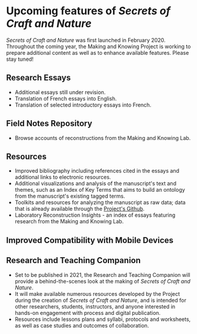 # Upcoming features of _Secrets of Craft and Nature_

_Secrets of Craft and Nature_ was first launched in February 2020. Throughout the coming year, the Making and Knowing Project is working to prepare additional content as well as to enhance available features. Please stay tuned!

## Research Essays
* Additional essays still under revision.
* Translation of French essays into English.
* Translation of selected introductory essays into French.

## Field Notes Repository
* Browse accounts of reconstructions from the Making and Knowing Lab.

## Resources
* Improved bibliography including references cited in the essays and additional links to electronic resources.
* Additional visualizations and analysis of the manuscript's text and themes, such as an Index of Key Terms that aims to build an ontology from the manuscript's existing tagged terms.
* Toolkits and resources for analyzing the manuscript as raw data; data that is already available through the [Project's Github](https://github.com/cu-mkp/m-k-manuscript-data).
* Laboratory Reconstruction Insights - an index of essays featuring research from the Making and Knowing Lab.

## Improved Compatibility with Mobile Devices

## Research and Teaching Companion
* Set to be published in 2021, the Research and Teaching Companion will provide a behind-the-scenes look at the making of _Secrets of Craft and Nature_.
* It will make available numerous resources developed by the Project during the creation of _Secrets of Craft and Nature_, and is intended for other researchers, students, instructors, and anyone interested in hands-on engagement with process and digital publication.
* Resources include lessons plans and syllabi, protocols and worksheets, as well as case studies and outcomes of collaboration.
